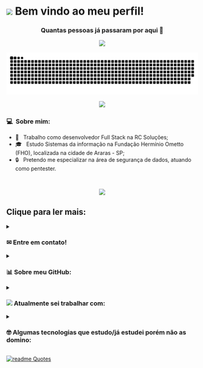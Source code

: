 


# <img src="https://media.giphy.com/media/hvRJCLFzcasrR4ia7z/giphy.gif" width="28"> Bem vindo ao meu perfil!

<div align=center>
  <h3><b>Quantas pessoas já passaram por aqui 👀</b></h3>
</div>
    
<!-- retro visitor counter -->  
<p align="center" >   
  <img src="https://profile-counter.glitch.me/GabrielPrata/count.svg" />  
</p>
   

<div align="center">
  <a href="https://1999azzar.github.io/1999AZZAR/">
  <img  src="https://github.com/1999AZZAR/1999AZZAR/blob/main/resources/img/grid-snake.svg"
       alt="snake" /></a>
</div>

<p  align="center">
<img src="https://user-images.githubusercontent.com/73097560/115834477-dbab4500-a447-11eb-908a-139a6edaec5c.gif"> 
</p>

### 💻 &nbsp;Sobre mim:

- 💼 &nbsp; Trabalho como desenvolvedor Full Stack na RC Soluções;
- 🎓 &nbsp; Estudo Sistemas da informação na Fundação Hermínio Ometto (FHO), localizada na cidade de Araras - SP;
- 🔒 &nbsp; Pretendo me especializar na área de segurança de dados, atuando como pentester.


<br>
<p  align="center">
<img src="https://user-images.githubusercontent.com/73097560/115834477-dbab4500-a447-11eb-908a-139a6edaec5c.gif"> 
</p>


## Clique para ler mais:

<details>
  <summary><h3>✉ Entre em contato!</h3></summary>
<div>
  <samp>
    <h3 align="center">Podemos nos falar via:</h3>
    <p align="center">
      <br/>
      <a href="https://www.linkedin.com/in/gabrielsprata/" target="_blank"><img align="center"
         src="https://img.shields.io/badge/linkedin-%231DA1F2.svg?style=for-the-badge&logo=linkedin&logoColor=white"
         alt="azzar" height="30"/></a>
      <a href="mailto:gabrielsprata01@gmail.com" target="_blank"><img align="center"
         src="https://img.shields.io/badge/gmail-EA4335.svg?style=for-the-badge&logo=gmail&logoColor=white"
         alt="azzar" height="30" ></a>
      <a href="https://www.instagram.com/prata019/" target="_blank"><img align="center"
         src="https://img.shields.io/badge/instagram-%23E4405F.svg?style=for-the-badge&logo=Instagram&logoColor=white"
         alt="azzar" height="30" ></a>
      <a href="https://wa.me/+5519997116055" target="_blank"><img align="center"
         src="https://img.shields.io/badge/whatsapp-4B7F1.svg?style=for-the-badge&logo=whatsapp&logoColor=white"
         alt="azzar" height="30"/></a>
      
<!--       <a href="https://fb.com/1999AZZAR" target="blank"><img align="center"
         src="https://img.shields.io/badge/facebook-4267B2.svg?style=for-the-badge&logo=facebook&logoColor=white"
         alt="azzar" height="30"/></a> -->
         
<!--       <a href="https://twitter.com/siapa_hayosiapa" target="blank"><img align="center"
         src="https://img.shields.io/badge/twitter-1DA1F2.svg?style=for-the-badge&logo=twitter&logoColor=white"
         alt="azzar" height="30"/></a> -->
         
  </p>
  <p  align="center">
    <img src="https://user-images.githubusercontent.com/73097560/115834477-dbab4500-a447-11eb-908a-139a6edaec5c.gif"> 
  </p>
  </samp>
</div>
</details>

<details>
  <summary><h3>📊 Sobre meu GitHub:</h3></summary>
<div>
  <samp>
    <hr>
    <h3>Linguagens:</h3>
    <p align="center">
        <a href="https://github.com/1999AZZAR/">
          <img src="https://github-readme-stats.vercel.app/api/top-langs/?username=GabrielPrata&langs_count=6&theme=gruvbox&layout=compact&hide_border=true"
          alt="GabrielPrata :: overall Top Langs " /></a>
      </p>
        <p align="center">
          <a href="https://github.com/1999AZZAR/">
          <img width="45%" src="https://github-profile-summary-cards.vercel.app/api/cards/repos-per-language?username=GabrielPrata&theme=gruvbox&layout=compact&hide_border=true"
          alt="GabrielPrata :: Top Langs by repo" />
          <img width="45%" src="https://github-profile-summary-cards.vercel.app/api/cards/most-commit-language?username=GabrielPrata&theme=gruvbox&layout=compact&hide_border=true"
          alt="GabrielPrata :: Top Langs by commit" />
          </a>
    </p>
    <hr>
    <h3>Estatísticas: </h3>
     <p align="center">
          <a href="https://github.com/GabrielPrata/">
          <img width="49.5%" src="https://github-readme-stats.vercel.app/api?username=GabrielPrata&show_icons=true&theme=gruvbox&hide_border=true" />
          <img width="49.5%" src="https://github-readme-streak-stats.herokuapp.com/?user=GabrielPrata&theme=gruvbox&hide_border=true" />
          </a>
       </p>
    <br/>
    <p  align="center">
      <img src="https://user-images.githubusercontent.com/73097560/115834477-dbab4500-a447-11eb-908a-139a6edaec5c.gif"> 
    </p>
  </samp>
</div>
</details>

<details>
  <summary>
    <h3> 
      <img src = "https://media2.giphy.com/media/QssGEmpkyEOhBCb7e1/giphy.gif?cid=ecf05e47a0n3gi1bfqntqmob8g9aid1oyj2wr3ds3mg700bl&rid=giphy.gif" width = 28px> 
      Atualmente sei trabalhar com:
    </h3>
  </summary>
<div>
  <table>
  <tbody>
    <tr valign="top">
      <td width="25%" align="center" colspan="3">
        Linguagens de Programação:
      </td>
       <td width="25%" align="center" colspan="1">
        Desenvolvimento Back-End:
      </td>
    </tr>
    <tr valign="top">
      <td width="25%" align="center">
        <span><b>C#</b></span><br><br>
        <img class="mb-4 mr-4 h-6 w-6 sm:h-10 sm:w-10" src="https://raw.githubusercontent.com/devicons/devicon/master/icons/csharp/csharp-original.svg" alt="csharp" height="64px">
        <br>
        <br>
      </td>
      <td width="25%" align="center">
        <span><b>PHP</b></span><br><br>
        <img class="mb-4 mr-4 h-6 w-6 sm:h-10 sm:w-10" src="https://raw.githubusercontent.com/devicons/devicon/master/icons/php/php-original.svg" alt="php" height="64px">
        <br>
        <br>
      </td>
      <td width="25%" align="center">
        <span><b>JavaScript</b></span><br><br>
        <img class="mb-4 mr-4 h-6 w-6 sm:h-10 sm:w-10" src="https://raw.githubusercontent.com/devicons/devicon/master/icons/javascript/javascript-original.svg" alt="javascript" height="64px">
        <br>
        <br>
      </td>
      <td width="25%" align="center">
        <span><b>.NET</b></span><br><br>
        <img class="mb-4 mr-4 h-6 w-6 sm:h-10 sm:w-10" src="https://raw.githubusercontent.com/devicons/devicon/master/icons/dot-net/dot-net-original-wordmark.svg" alt="dotnet" width="64px">
        <br>
        <br>
      </td>
    </tr>
</table>

<table>
  <tbody>
    <tr valign="top">
      <td width="25%" align="center" colspan="5">
        Desenvolvimento Front-End:
      </td>
    </tr>
    <tr valign="top">
      <td width="25%" align="center">
        <span><b>HTML5</b></span><br><br>
        <img class="mb-4 mr-4 h-6 w-6 sm:h-10 sm:w-10" src="https://raw.githubusercontent.com/devicons/devicon/master/icons/html5/html5-original-wordmark.svg" alt="html5" heigth="64px">
        <br>
        <br>
      </td>
      <td width="25%" align="center">
        <span><b>CSS3</b></span><br><br>
        <img class="mb-4 mr-4 h-6 w-6 sm:h-10 sm:w-10" src="https://raw.githubusercontent.com/devicons/devicon/master/icons/css3/css3-original-wordmark.svg" alt="css3" height="64px">
        <br>
        <br>
      </td>
      <td width="25%" align="center">
        <span><b>ReactJS</b></span><br><br>
        <img class="mb-4 mr-4 h-6 w-6 sm:h-10 sm:w-10" src="https://raw.githubusercontent.com/devicons/devicon/master/icons/react/react-original-wordmark.svg" alt="react" heigth="64px">
        <br>
        <br>
      </td>
      <td width="25%" align="center">
        <span><b>Materialize CSS</b></span><br><br>
        <img class="mb-4 mr-4 h-6 w-6 sm:h-10 sm:w-10" src="https://raw.githubusercontent.com/prplx/svg-logos/5585531d45d294869c4eaab4d7cf2e9c167710a9/svg/materialize.svg" alt="materialize" heigth="64px">
        <br>
        <br>
      </td>
      <td width="25%" align="center">
        <span><b>Bootstrap CSS</b></span><br><br>
       <img class="mb-4 mr-4 h-6 w-6 sm:h-10 sm:w-10" src="https://raw.githubusercontent.com/devicons/devicon/master/icons/bootstrap/bootstrap-plain-wordmark.svg" alt="bootstrap" heigth="64px">
        <br>
        <br>
      </td>
    </tr>
</table>

<table>
  <tbody>
    <tr valign="top">
      <td width="25%" align="center" colspan="3">
        Ferramentas de desenvolvimento:
      </td>
    </tr>
    <tr valign="top">
      <td width="25%" align="center">
        <span><b>Docker</b></span><br><br>
        <img class="mb-4 mr-4 h-6 w-6 sm:h-10 sm:w-10" src="https://raw.githubusercontent.com/devicons/devicon/master/icons/docker/docker-original-wordmark.svg" alt="docker" height="64px">
        <br>
        <br>
      </td>
      <td width="25%" align="center">
        <span><b>Git</b></span><br><br>
        <img class="mb-4 mr-4 h-6 w-6 sm:h-10 sm:w-10" src="https://www.vectorlogo.zone/logos/git-scm/git-scm-icon.svg" alt="git" height="64px">
        <br>
        <br>
      </td>
      <td width="25%" align="center">
        <span><b>Postman</b></span><br><br>
        <img class="mb-4 mr-4 h-6 w-6 sm:h-10 sm:w-10" src="https://www.vectorlogo.zone/logos/getpostman/getpostman-icon.svg" alt="postman" height="64px">
        <br>
        <br>
      </td>
    </tr>
</table>

<table>
  <tbody>
    <tr valign="top">
      <td width="25%" align="center" colspan="4">
        Bancos de Dados SQL:
      </td>
    </tr>
    <tr valign="top">
      <td width="25%" align="center">
        <span><b>SQL Server</b></span><br><br>
        <img class="mb-4 mr-4 h-6 w-6 sm:h-10 sm:w-10" src="https://www.svgrepo.com/show/303229/microsoft-sql-server-logo.svg" alt="mssql" height="64px">
        <br>
        <br>
      </td>
      <td width="25%" align="center">
        <span><b>MySQL</b></span><br><br>
        <img class="mb-4 mr-4 h-6 w-6 sm:h-10 sm:w-10" src="https://raw.githubusercontent.com/devicons/devicon/master/icons/mysql/mysql-original-wordmark.svg" alt="mysql" height="64px">
        <br>
        <br>
      </td>
      <td width="25%" align="center">
        <span><b>Oracle SQL</b></span><br><br>
        <img class="mb-4 mr-4 h-6 w-6 sm:h-10 sm:w-10" src="https://raw.githubusercontent.com/devicons/devicon/master/icons/oracle/oracle-original.svg" alt="oracle" height="64px">
        <br>
        <br>
      </td>
      <td width="25%" align="center">
        <span><b>MariaDB</b></span><br><br>
        <img class="mb-4 mr-4 h-6 w-6 sm:h-10 sm:w-10" src="https://www.vectorlogo.zone/logos/mariadb/mariadb-icon.svg" alt="mariadb" height="64px">
        <br>
        <br>
      </td>
    </tr>
</table>

<table>
  <tbody>
    <tr valign="top">
      <td width="25%" align="center" colspan="4">
        Algumas ferramentas úteis:
      </td>
    </tr>
    <tr valign="top">
      <td width="25%" align="center">
        <span><b>Linux</b></span><br><br>
        <img class="mb-4 mr-4 h-6 w-6 sm:h-10 sm:w-10" src="https://raw.githubusercontent.com/devicons/devicon/master/icons/linux/linux-original.svg" alt="linux" height="64px">
        <br>
        <br>
      </td>
      <td width="25%" align="center">
        <span><b>Photoshop</b></span><br><br>
       <img class="mb-4 mr-4 h-6 w-6 sm:h-10 sm:w-10" src="https://raw.githubusercontent.com/devicons/devicon/master/icons/photoshop/photoshop-line.svg" alt="photoshop" height="64px">
        <br>
        <br>
      </td>
      <td width="25%" align="center">
        <span><b>Illustrator</b></span><br><br>
        <img class="mb-4 mr-4 h-6 w-6 sm:h-10 sm:w-10" src="https://www.vectorlogo.zone/logos/adobe_illustrator/adobe_illustrator-icon.svg" alt="illustrator" height="64px">
        <br>
        <br>
      </td>
      <td width="25%" align="center">
        <span><b>XD</b></span><br><br>
        <img class="mb-4 mr-4 h-6 w-6 sm:h-10 sm:w-10" src="https://cdn.worldvectorlogo.com/logos/adobe-xd.svg" alt="xd" height="64px">
        <br>
        <br>
      </td>
    </tr>
</table>
<br>
<p  align="center">
<img src="https://user-images.githubusercontent.com/73097560/115834477-dbab4500-a447-11eb-908a-139a6edaec5c.gif"> 
</p>
  </samp>
</div>
</details>

<details>
  <summary><h3>🤓 Algumas tecnologias que estudo/já estudei porém não as domino:</h3></summary>
<div>
  <samp>
    <table>
  <tbody>
    <tr valign="top">
      <td width="25%" align="center" colspan="3">
        Tecnologias:
      </td>
    </tr>
    <tr valign="top">
      <td width="25%" align="center">
        <span><b>Java</b></span><br><br>
        <img class="mb-4 mr-4 h-6 w-6 sm:h-10 sm:w-10" src="https://raw.githubusercontent.com/devicons/devicon/master/icons/java/java-original.svg" alt="java" height="64px">
        <br>
        <br>
      </td>
      <td width="25%" align="center">
        <span><b>C</b></span><br><br>
       <img class="mb-4 mr-4 h-6 w-6 sm:h-10 sm:w-10" src="https://raw.githubusercontent.com/devicons/devicon/master/icons/c/c-original.svg" alt="c" height="64px">
        <br>
        <br>
      </td>
      <td width="25%" align="center">
        <span><b>Arduino</b></span><br><br>
        <img class="mb-4 mr-4 h-6 w-6 sm:h-10 sm:w-10" src="https://cdn.worldvectorlogo.com/logos/arduino-1.svg" alt="arduino" height="64px">
        <br>
        <br>
      </td>
    </tr>
</table>
  <p  align="center">
    <img src="https://user-images.githubusercontent.com/73097560/115834477-dbab4500-a447-11eb-908a-139a6edaec5c.gif"> 
  </p>
  </samp>
</div>
</details>

[![readme Quotes](https://quotes-github-readme.vercel.app/api?quote=Faça%20ou%20não%20faça.%20Tentativa%20não%20há&author=Mestre%20Yoda&theme=catppuccin_macchiato&type=horizontal)](https://github.com/piyushsuthar/github-readme-quotes)
  
